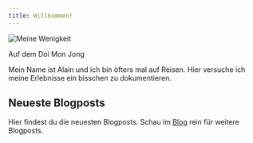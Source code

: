 ```yaml
---
title: Willkommen!
---
```


![Meine Wenigkeit](../about/pics/me.jpg)
<figcaption>Auf dem Doi Mon Jong</figcaption>

Mein Name ist Alain und ich bin öfters mal auf Reisen. Hier versuche ich meine Erlebnisse ein bisschen zu dokumentieren.

## Neueste Blogposts
Hier findest du die neuesten Blogposts. Schau im [Blog](/blog) rein für weitere Blogposts.